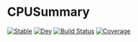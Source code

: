 # CPUSummary

[![Stable](https://img.shields.io/badge/docs-stable-blue.svg)](https://JuliaSIMD.github.io/CPUSummary.jl/stable)
[![Dev](https://img.shields.io/badge/docs-dev-blue.svg)](https://JuliaSIMD.github.io/CPUSummary.jl/dev)
[![Build Status](https://github.com/JuliaSIMD/CPUSummary.jl/workflows/CI/badge.svg)](https://github.com/JuliaSIMD/CPUSummary.jl/actions)
[![Coverage](https://codecov.io/gh/JuliaSIMD/CPUSummary.jl/branch/master/graph/badge.svg)](https://codecov.io/gh/JuliaSIMD/CPUSummary.jl)
